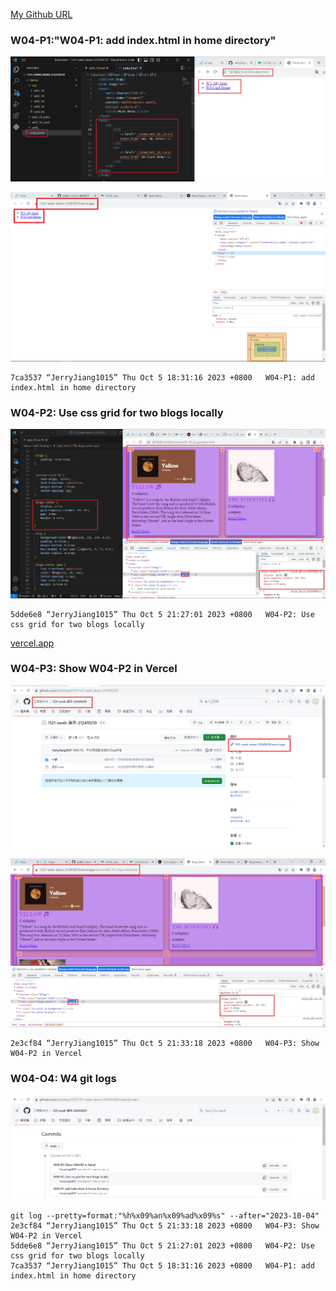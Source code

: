 [My Github URL](https://github.com/JerryJiang1015/1121-sweb-demo-212410210.git)

### W04-P1:"W04-P1: add index.html in home directory"

![](W04-p1-1.png)

![](W04-p1-2.png)

```
7ca3537 “JerryJiang1015” Thu Oct 5 18:31:16 2023 +0800   W04-P1: add index.html in home directory
```

### W04-P2: Use css grid for two blogs locally

![](W04-p2.png)

```
5dde6e8 “JerryJiang1015” Thu Oct 5 21:27:01 2023 +0800   W04-P2: Use css grid for two blogs locally
```

[vercel.app](https://1121-sweb-demo-212410210.vercel.app/)

### W04-P3: Show W04-P2 in Vercel

![](W04-p3-1.png)

![](W04-p3-2.png)

```
2e3cf84 “JerryJiang1015” Thu Oct 5 21:33:18 2023 +0800   W04-P3: Show W04-P2 in Vercel
```

### W04-O4: W4 git logs

![](W04-p4.png)

```
git log --pretty=format:"%h%x09%an%x09%ad%x09%s" --after="2023-10-04"
2e3cf84 “JerryJiang1015” Thu Oct 5 21:33:18 2023 +0800   W04-P3: Show W04-P2 in Vercel
5dde6e8 “JerryJiang1015” Thu Oct 5 21:27:01 2023 +0800   W04-P2: Use css grid for two blogs locally
7ca3537 “JerryJiang1015” Thu Oct 5 18:31:16 2023 +0800   W04-P1: add index.html in home directory
```
